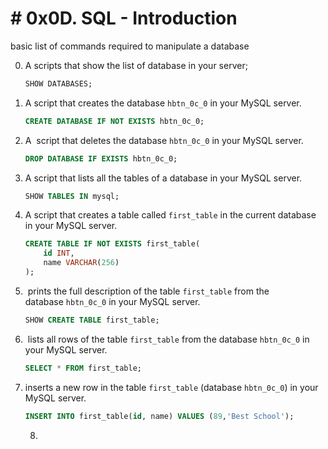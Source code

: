 # # 0x0D. SQL - Introduction

basic list of commands required to manipulate a database

0. A scripts that show the list of database in your server;
   
   ```sql
   SHOW DATABASES;
   ```

1. A script that creates the database `hbtn_0c_0` in your MySQL server.
   
   ```sql
   CREATE DATABASE IF NOT EXISTS hbtn_0c_0;
   ```

2. A  script that deletes the database `hbtn_0c_0` in your MySQL server.
   
   ```sql
   DROP DATABASE IF EXISTS hbtn_0c_0;
   ```

3. A script that lists all the tables of a database in your MySQL server.
   
   ```sql
   SHOW TABLES IN mysql;
   ```

4. A script that creates a table called `first_table` in the current database in your MySQL server.
   
   ```sql
   CREATE TABLE IF NOT EXISTS first_table(
       id INT,
       name VARCHAR(256)
   );
   ```

5.  prints the full description of the table `first_table` from the database `hbtn_0c_0` in your MySQL server.
   
   ```sql
   SHOW CREATE TABLE first_table;
   ```

6.  lists all rows of the table `first_table` from the database `hbtn_0c_0` in your MySQL server.
   
   ```sql
   SELECT * FROM first_table;
   ```

7. inserts a new row in the table `first_table` (database `hbtn_0c_0`) in your MySQL server.
   
   ```sql
   INSERT INTO first_table(id, name) VALUES (89,'Best School');
   ```
   
   8. 


























